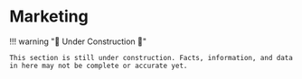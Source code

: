 # Marketing

!!! warning ":construction: Under Construction :construction:"

    This section is still under construction. Facts, information, and data in here may not be complete or accurate yet. 